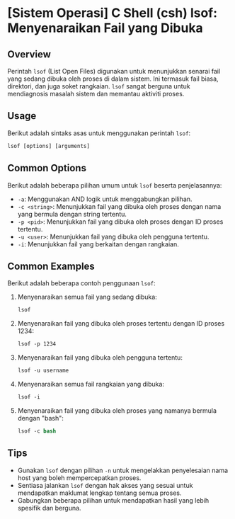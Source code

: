 # [Sistem Operasi] C Shell (csh) lsof: Menyenaraikan Fail yang Dibuka

## Overview
Perintah `lsof` (List Open Files) digunakan untuk menunjukkan senarai fail yang sedang dibuka oleh proses di dalam sistem. Ini termasuk fail biasa, direktori, dan juga soket rangkaian. `lsof` sangat berguna untuk mendiagnosis masalah sistem dan memantau aktiviti proses.

## Usage
Berikut adalah sintaks asas untuk menggunakan perintah `lsof`:

```csh
lsof [options] [arguments]
```

## Common Options
Berikut adalah beberapa pilihan umum untuk `lsof` beserta penjelasannya:

- `-a`: Menggunakan AND logik untuk menggabungkan pilihan.
- `-c <string>`: Menunjukkan fail yang dibuka oleh proses dengan nama yang bermula dengan string tertentu.
- `-p <pid>`: Menunjukkan fail yang dibuka oleh proses dengan ID proses tertentu.
- `-u <user>`: Menunjukkan fail yang dibuka oleh pengguna tertentu.
- `-i`: Menunjukkan fail yang berkaitan dengan rangkaian.

## Common Examples
Berikut adalah beberapa contoh penggunaan `lsof`:

1. Menyenaraikan semua fail yang sedang dibuka:
   ```csh
   lsof
   ```

2. Menyenaraikan fail yang dibuka oleh proses tertentu dengan ID proses 1234:
   ```csh
   lsof -p 1234
   ```

3. Menyenaraikan fail yang dibuka oleh pengguna tertentu:
   ```csh
   lsof -u username
   ```

4. Menyenaraikan semua fail rangkaian yang dibuka:
   ```csh
   lsof -i
   ```

5. Menyenaraikan fail yang dibuka oleh proses yang namanya bermula dengan "bash":
   ```csh
   lsof -c bash
   ```

## Tips
- Gunakan `lsof` dengan pilihan `-n` untuk mengelakkan penyelesaian nama host yang boleh mempercepatkan proses.
- Sentiasa jalankan `lsof` dengan hak akses yang sesuai untuk mendapatkan maklumat lengkap tentang semua proses.
- Gabungkan beberapa pilihan untuk mendapatkan hasil yang lebih spesifik dan berguna.